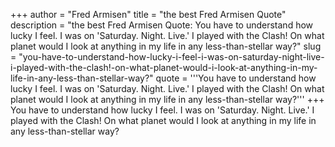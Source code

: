 +++
author = "Fred Armisen"
title = "the best Fred Armisen Quote"
description = "the best Fred Armisen Quote: You have to understand how lucky I feel. I was on 'Saturday. Night. Live.' I played with the Clash! On what planet would I look at anything in my life in any less-than-stellar way?"
slug = "you-have-to-understand-how-lucky-i-feel-i-was-on-saturday-night-live-i-played-with-the-clash!-on-what-planet-would-i-look-at-anything-in-my-life-in-any-less-than-stellar-way?"
quote = '''You have to understand how lucky I feel. I was on 'Saturday. Night. Live.' I played with the Clash! On what planet would I look at anything in my life in any less-than-stellar way?'''
+++
You have to understand how lucky I feel. I was on 'Saturday. Night. Live.' I played with the Clash! On what planet would I look at anything in my life in any less-than-stellar way?
